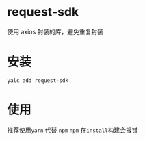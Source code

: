 # request-sdk

使用 axios 封装的库，避免重复封装

# 安装

`yalc add request-sdk`

# 使用

推荐使用`yarn` 代替 `npm`
`npm` 在`install`构建会报错
